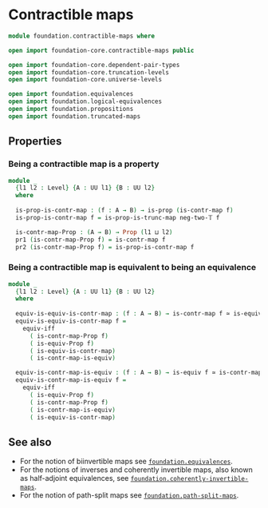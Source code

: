 #  Contractible maps

```agda
module foundation.contractible-maps where

open import foundation-core.contractible-maps public

open import foundation-core.dependent-pair-types
open import foundation-core.truncation-levels
open import foundation-core.universe-levels

open import foundation.equivalences
open import foundation.logical-equivalences
open import foundation.propositions
open import foundation.truncated-maps
```

## Properties

### Being a contractible map is a property

```agda
module _
  {l1 l2 : Level} {A : UU l1} {B : UU l2}
  where
  
  is-prop-is-contr-map : (f : A → B) → is-prop (is-contr-map f)
  is-prop-is-contr-map f = is-prop-is-trunc-map neg-two-𝕋 f

  is-contr-map-Prop : (A → B) → Prop (l1 ⊔ l2)
  pr1 (is-contr-map-Prop f) = is-contr-map f
  pr2 (is-contr-map-Prop f) = is-prop-is-contr-map f
```

### Being a contractible map is equivalent to being an equivalence

```agda
module _
  {l1 l2 : Level} {A : UU l1} {B : UU l2}
  where
  
  equiv-is-equiv-is-contr-map : (f : A → B) → is-contr-map f ≃ is-equiv f
  equiv-is-equiv-is-contr-map f =
    equiv-iff
      ( is-contr-map-Prop f)
      ( is-equiv-Prop f)
      ( is-equiv-is-contr-map)
      ( is-contr-map-is-equiv)

  equiv-is-contr-map-is-equiv : (f : A → B) → is-equiv f ≃ is-contr-map f
  equiv-is-contr-map-is-equiv f =
    equiv-iff
      ( is-equiv-Prop f)
      ( is-contr-map-Prop f)
      ( is-contr-map-is-equiv)
      ( is-equiv-is-contr-map)
```

## See also

- For the notion of biinvertible maps see
  [`foundation.equivalences`](foundation.equivalences.html).
- For the notions of inverses and coherently invertible maps, also known as half-adjoint equivalences, see
  [`foundation.coherently-invertible-maps`](foundation.coherently-invertible-maps.html).
- For the notion of path-split maps see
  [`foundation.path-split-maps`](foundation.path-split-maps.html).
